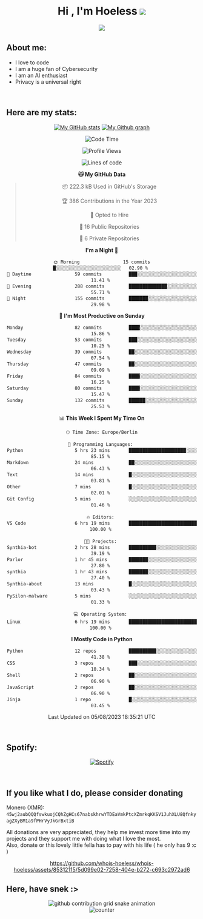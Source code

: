 <h1 align="center">Hi , I'm Hoeless <img src="https://media.giphy.com/media/hvRJCLFzcasrR4ia7z/giphy.gif" width="35"></h1>
<p align="center">
  <a href="https://github.com/whois-hoeless"><img src="https://readme-typing-svg.demolab.com?font=Roboto+Mono&weight=300&size=28&duration=4000&pause=100&color=C109F7&center=true&vCenter=true&width=580&height=127&lines=I'm+a+programmer;I'm+an+AI+enthusiast;I'm+a+big+fan+of+Neural+Networks;I'm+interested+in+Computer+Science;I+love+Cybersecurity;By+the+way+I+use+Arch+%F0%9F%92%80"></a>
</p>

## About me:

- I love to code
- I am a huge fan of Cybersecurity
- I am an AI enthusiast
- Privacy is a universal right

<br>

## Here are my stats:

<div align="center">
    
 [![My GitHub stats](https://github-readme-stats.vercel.app/api?username=whois-hoeless&count_private=true&show_icons=true&theme=radical)](https://github.com/whois-hoeless)
 [![My Github graph](http://github-profile-summary-cards.vercel.app/api/cards/profile-details?username=whois-hoeless&theme=radical)](https://github.com/whois-hoeless)

<!--START_SECTION:waka-->
![Code Time](http://img.shields.io/badge/Code%20Time-93%20hrs%2052%20mins-blue)

![Profile Views](http://img.shields.io/badge/Profile%20Views-3-blue)

![Lines of code](https://img.shields.io/badge/From%20Hello%20World%20I%27ve%20Written-36.7%20thousand%20lines%20of%20code-blue)

**🐱 My GitHub Data** 

> 📦 222.3 kB Used in GitHub's Storage 
 > 
> 🏆 386 Contributions in the Year 2023
 > 
> 💼 Opted to Hire
 > 
> 📜 16 Public Repositories 
 > 
> 🔑 6 Private Repositories 
 > 
**I'm a Night 🦉** 

```text
🌞 Morning                15 commits          █░░░░░░░░░░░░░░░░░░░░░░░░   02.90 % 
🌆 Daytime                59 commits          ███░░░░░░░░░░░░░░░░░░░░░░   11.41 % 
🌃 Evening                288 commits         ██████████████░░░░░░░░░░░   55.71 % 
🌙 Night                  155 commits         ███████░░░░░░░░░░░░░░░░░░   29.98 % 
```
📅 **I'm Most Productive on Sunday** 

```text
Monday                   82 commits          ████░░░░░░░░░░░░░░░░░░░░░   15.86 % 
Tuesday                  53 commits          ███░░░░░░░░░░░░░░░░░░░░░░   10.25 % 
Wednesday                39 commits          ██░░░░░░░░░░░░░░░░░░░░░░░   07.54 % 
Thursday                 47 commits          ██░░░░░░░░░░░░░░░░░░░░░░░   09.09 % 
Friday                   84 commits          ████░░░░░░░░░░░░░░░░░░░░░   16.25 % 
Saturday                 80 commits          ████░░░░░░░░░░░░░░░░░░░░░   15.47 % 
Sunday                   132 commits         ██████░░░░░░░░░░░░░░░░░░░   25.53 % 
```


📊 **This Week I Spent My Time On** 

```text
🕑︎ Time Zone: Europe/Berlin

💬 Programming Languages: 
Python                   5 hrs 23 mins       █████████████████████░░░░   85.15 % 
Markdown                 24 mins             ██░░░░░░░░░░░░░░░░░░░░░░░   06.43 % 
Text                     14 mins             █░░░░░░░░░░░░░░░░░░░░░░░░   03.81 % 
Other                    7 mins              █░░░░░░░░░░░░░░░░░░░░░░░░   02.01 % 
Git Config               5 mins              ░░░░░░░░░░░░░░░░░░░░░░░░░   01.46 % 

🔥 Editors: 
VS Code                  6 hrs 19 mins       █████████████████████████   100.00 % 

🐱‍💻 Projects: 
Synthia-bot              2 hrs 28 mins       ██████████░░░░░░░░░░░░░░░   39.19 % 
Parlor                   1 hr 45 mins        ███████░░░░░░░░░░░░░░░░░░   27.80 % 
synthia                  1 hr 43 mins        ███████░░░░░░░░░░░░░░░░░░   27.40 % 
Synthia-about            13 mins             █░░░░░░░░░░░░░░░░░░░░░░░░   03.43 % 
PySilon-malware          5 mins              ░░░░░░░░░░░░░░░░░░░░░░░░░   01.33 % 

💻 Operating System: 
Linux                    6 hrs 19 mins       █████████████████████████   100.00 % 
```

**I Mostly Code in Python** 

```text
Python                   12 repos            ██████████░░░░░░░░░░░░░░░   41.38 % 
CSS                      3 repos             ███░░░░░░░░░░░░░░░░░░░░░░   10.34 % 
Shell                    2 repos             ██░░░░░░░░░░░░░░░░░░░░░░░   06.90 % 
JavaScript               2 repos             ██░░░░░░░░░░░░░░░░░░░░░░░   06.90 % 
Jinja                    1 repo              █░░░░░░░░░░░░░░░░░░░░░░░░   03.45 % 
```




 Last Updated on 05/08/2023 18:35:21 UTC
<!--END_SECTION:waka-->
</div>
<br>

## Spotify:

<div align="center">

[![Spotify](https://whois-hoeless.vercel.app/api/spotify?background_color=0d1117&border_color=090d13)](https://open.spotify.com/user/heanchenhorst)
</div>

<br>

## If you like what I do, please consider donating

Monero (XMR): ```45wj2aubQQQfswkuojCQhZgHCs67nabskhrwYTDEaVmkPtcXZmrkqKKSV1JuhXLU8QfnkyagZXyBM1a9fPHrVyJkGrBxtiB```

All donations are very appreciated, they help me invest more time into my projects and they support me with doing what I love the most.  
Also, donate or this lovely little fella has to pay with his life (  he only has 9 :c  )

<div align="center">


https://github.com/whois-hoeless/whois-hoeless/assets/85312115/5d099e02-7258-404e-b272-c693c2972ad6


</div>

## Here, have snek :>
<div align="center">
<picture>
  <source media="(prefers-color-scheme: dark)" srcset="https://raw.githubusercontent.com/whois-hoeless/whois-hoeless/output/github-contribution-grid-snake-dark.svg">
  <source media="(prefers-color-scheme: light)" srcset="https://raw.githubusercontent.com/whois-hoeless/whois-hoeless/output/github-contribution-grid-snake.svg">
  <img alt="github contribution grid snake animation" src="https://raw.githubusercontent.com/whois-hoeless/whois-hoeless/output/github-contribution-grid-snake.svg">
</div>

<div align="center">
  <img src="https://moe-counter.glitch.me/get/@hoeless_count?theme=rule34" alt="counter" />
</div>
